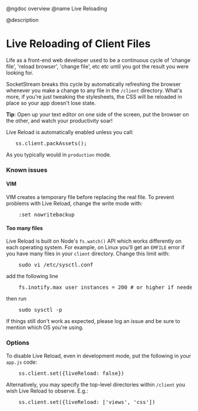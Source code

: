 @ngdoc overview
@name Live Reloading

@description
# Live Reloading of Client Files

Life as a front-end web developer used to be a continuous cycle of 'change file', 'reload browser', 'change file', etc etc until you got the result you were looking for.

SocketStream breaks this cycle by automatically refreshing the browser whenever you make a change to any file in the `/client` directory. What's more, if you're just tweaking the stylesheets, the CSS will be reloaded in place so your app doesn't lose state.

**Tip**: Open up your text editor on one side of the screen, put the browser on the other, and watch your productivity soar!


Live Reload is automatically enabled unless you call:
<pre>
   ss.client.packAssets();
</pre>
As you typically would in `production` mode.


### Known issues

#### VIM

VIM creates a temporary file before replacing the real file. To prevent problems with Live Reload, change the write mode with:
<pre>
    :set nowritebackup
</pre>

#### Too many files

Live Reload is built on Node's `fs.watch()` API which works differently on each operating system. For example, on Linux you'll get an `EMFILE` error if you have many files in your `client` directory. Change this limit with:
<pre>
    sudo vi /etc/sysctl.conf
</pre>
add the following line
<pre>
    fs.inotify.max_user_instances = 200 # or higher if needed
</pre>
then run
<pre>
    sudo sysctl -p
</pre>
If things still don't work as expected, please log an issue and be sure to mention which OS you're using.


### Options

To disable Live Reload, even in development mode, put the following in your `app.js` code:
<pre>
    ss.client.set({liveReload: false})
</pre>
Alternatively, you may specify the top-level directories within `/client` you wish Live Reload to observe. E.g.:
<pre>
    ss.client.set({liveReload: ['views', 'css'])
</pre>